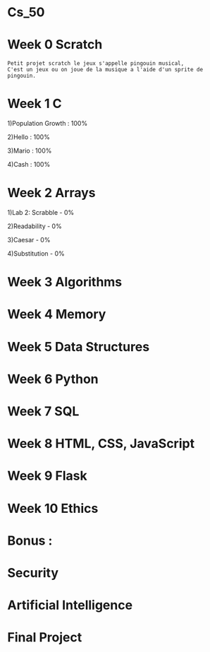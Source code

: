 # Cs_50

# Week 0 Scratch
	Petit projet scratch le jeux s'appelle pingouin musical,
	C'est un jeux ou on joue de la musique a l'aide d'un sprite de pingouin.
	
# Week 1 C

1)Population Growth : 100%

2)Hello : 100%

3)Mario : 100%

4)Cash : 100%

# Week 2 Arrays

1)Lab 2: Scrabble - 0%

2)Readability - 0%

3)Caesar - 0%

4)Substitution - 0%

# Week 3 Algorithms

# Week 4 Memory

# Week 5 Data Structures

# Week 6 Python

# Week 7 SQL

# Week 8 HTML, CSS, JavaScript

# Week 9 Flask

# Week 10 Ethics

# Bonus :

# Security

# Artificial Intelligence

# Final Project
